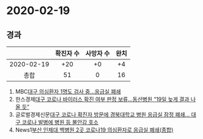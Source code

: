 # 2020-02-19

## 경과
|            |확진자 수|사망자 수|완치|
|:----------:|:----:|:----:|:----:|
| 2020-02-19 |  +20  |   +0  |  +4  |
|    총합    |   51  |    0  |  16  |

1. MBC[대구 의심환자 1명도 검사 중…응급실 폐쇄](https://news.naver.com/main/read.nhn?mode=LSD&mid=sec&sid1=102&oid=214&aid=0001015422)
2. 한스경제[대구 코로나 바이러스 확진 여부 판정 보류…동산병원 “19일 늦게 결과 나올 듯”](http://www.sporbiz.co.kr/news/articleView.html?idxno=416083)
3. 글로벌경제신문[대구 코로나 확진자 방문에 경북대학교 병원 응급실 잠정 폐쇄... 대구 코로나 발병에 병원 등 불안감 호소](http://www.getnews.co.kr/view.php?ud=202002191430177061fab1982f6a_16)
4. News1[부산 인제대 백병원 2곳 코로나19 의심환자로 응급실 폐쇄(종합)](https://news.naver.com/main/read.nhn?mode=LSD&mid=shm&sid1=102&oid=421&aid=0004472251)
